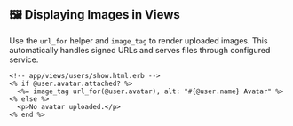 ## 🖼️ Displaying Images in Views

Use the `url_for` helper and `image_tag` to render uploaded images. This automatically handles signed URLs and serves files through configured service.

```erb
<!-- app/views/users/show.html.erb -->
<% if @user.avatar.attached? %>
  <%= image_tag url_for(@user.avatar), alt: "#{@user.name} Avatar" %>
<% else %>
  <p>No avatar uploaded.</p>
<% end %>
```